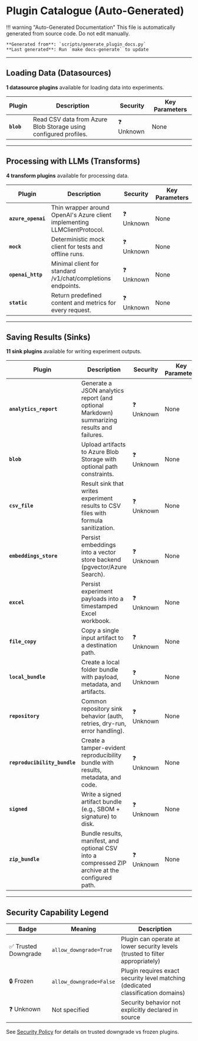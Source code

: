 # Plugin Catalogue (Auto-Generated)

!!! warning "Auto-Generated Documentation"
    This file is automatically generated from source code. Do not edit manually.
    
    **Generated from**: `scripts/generate_plugin_docs.py`  
    **Last generated**: Run `make docs-generate` to update

---

## Loading Data (Datasources)

**1 datasource plugins** available for loading data into experiments.

| Plugin | Description | Security | Key Parameters |
|--------|-------------|----------|----------------|
| **`blob`** | Read CSV data from Azure Blob Storage using configured profiles. | ❓ Unknown | None |

---

## Processing with LLMs (Transforms)

**4 transform plugins** available for processing data.

| Plugin | Description | Security | Key Parameters |
|--------|-------------|----------|----------------|
| **`azure_openai`** | Thin wrapper around OpenAI's Azure client implementing LLMClientProtocol. | ❓ Unknown | None |
| **`mock`** | Deterministic mock client for tests and offline runs. | ❓ Unknown | None |
| **`openai_http`** | Minimal client for standard /v1/chat/completions endpoints. | ❓ Unknown | None |
| **`static`** | Return predefined content and metrics for every request. | ❓ Unknown | None |

---

## Saving Results (Sinks)

**11 sink plugins** available for writing experiment outputs.

| Plugin | Description | Security | Key Parameters |
|--------|-------------|----------|----------------|
| **`analytics_report`** | Generate a JSON analytics report (and optional Markdown) summarizing results and failures. | ❓ Unknown | None |
| **`blob`** | Upload artifacts to Azure Blob Storage with optional path constraints. | ❓ Unknown | None |
| **`csv_file`** | Result sink that writes experiment results to CSV files with formula sanitization. | ❓ Unknown | None |
| **`embeddings_store`** | Persist embeddings into a vector store backend (pgvector/Azure Search). | ❓ Unknown | None |
| **`excel`** | Persist experiment payloads into a timestamped Excel workbook. | ❓ Unknown | None |
| **`file_copy`** | Copy a single input artifact to a destination path. | ❓ Unknown | None |
| **`local_bundle`** | Create a local folder bundle with payload, metadata, and artifacts. | ❓ Unknown | None |
| **`repository`** | Common repository sink behavior (auth, retries, dry-run, error handling). | ❓ Unknown | None |
| **`reproducibility_bundle`** | Create a tamper-evident reproducibility bundle with results, metadata, and code. | ❓ Unknown | None |
| **`signed`** | Write a signed artifact bundle (e.g., SBOM + signature) to disk. | ❓ Unknown | None |
| **`zip_bundle`** | Bundle results, manifest, and optional CSV into a compressed ZIP archive at the configured path. | ❓ Unknown | None |

---

## Security Capability Legend

| Badge | Meaning | Description |
|-------|---------|-------------|
| ✅ Trusted Downgrade | `allow_downgrade=True` | Plugin can operate at lower security levels (trusted to filter appropriately) |
| 🔒 Frozen | `allow_downgrade=False` | Plugin requires exact security level matching (dedicated classification domains) |
| ❓ Unknown | Not specified | Security behavior not explicitly declared in source |

See [Security Policy](../architecture/security-policy.md#policy-4-frozen-plugin-capability) for details on trusted downgrade vs frozen plugins.

